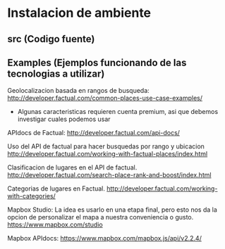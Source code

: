 # Instalacion de ambiente

## src (Codigo fuente)

## Examples (Ejemplos funcionando de las tecnologias a utilizar)

Geolocalizacion basada en rangos de busqueda:
http://developer.factual.com/common-places-use-case-examples/
* Algunas caracteristicas requieren cuenta premium, asi que debemos investigar cuales podemos usar

APIdocs de Factual:
http://developer.factual.com/api-docs/

Uso del API de factual para hacer busquedas por rango y ubicacion
http://developer.factual.com/working-with-factual-places/index.html

Clasificacion de lugares en el API de factual.
http://developer.factual.com/search-place-rank-and-boost/index.html

Categorias de lugares en Factual.
http://developer.factual.com/working-with-categories/

Mapbox Studio:
La idea es usarlo en una etapa final, pero esto nos da la opcion de personalizar el mapa a nuestra conveniencia o gusto.
https://www.mapbox.com/studio

Mapbox APIdocs:
https://www.mapbox.com/mapbox.js/api/v2.2.4/